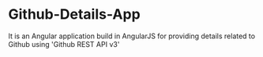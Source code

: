 # Github-Details-App
It is an Angular application build in AngularJS for providing details related to Github using 'Github REST API v3'
